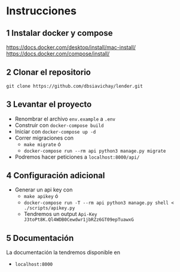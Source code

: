 # Instrucciones


## 1 Instalar docker y compose

https://docs.docker.com/desktop/install/mac-install/
https://docs.docker.com/compose/install/

## 2 Clonar el repositorio

`git clone https://github.com/dbsiavichay/lender.git`

## 3 Levantar el proyecto

 - Renombrar el archivo `env.example` a `.env`
 - Construir con `docker-compose build`
 - Iniciar con `docker-compose up -d`
 - Correr migraciones con
	 - `make migrate` ó
	 - `docker-compose run --rm api python3 manage.py migrate`
 - Podremos hacer peticiones a `localhost:8000/api/`

## 4 Configuración adicional

 - Generar un api key con
	 - `make apikey` ó
	 - `docker-compose run -T --rm api python3 manage.py shell < ./scripts/apikey.py`
	 - Tendremos un output `Api-Key J3toPt8K.Ql4WDB0Cewdwr1jbRZz6GT09epTuawxG`

## 5 Documentación

La documentación la tendremos disponible en 
- `localhost:8000`